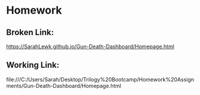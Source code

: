 # Homework

## Broken Link:
 https://SarahLewk.github.io/Gun-Death-Dashboard/Homepage.html


## Working Link:
 file:///C:/Users/Sarah/Desktop/Trilogy%20Bootcamp/Homework%20Assignments/Gun-Death-Dashboard/Homepage.html
